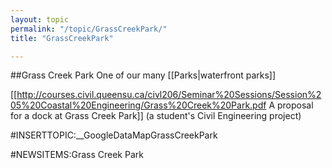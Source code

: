 ```yaml
---
layout: topic
permalink: "/topic/GrassCreekPark/"
title: "GrassCreekPark"

---
```


##Grass Creek Park
One of our many [[Parks|waterfront parks]]


 [[http://courses.civil.queensu.ca/civl206/Seminar%20Sessions/Session%205%20Coastal%20Engineering/Grass%20Creek%20Park.pdf A proposal for a dock at Grass Creek Park]] (a student's Civil Engineering project)

#INSERTTOPIC:__GoogleDataMapGrassCreekPark

#NEWSITEMS:Grass Creek Park



